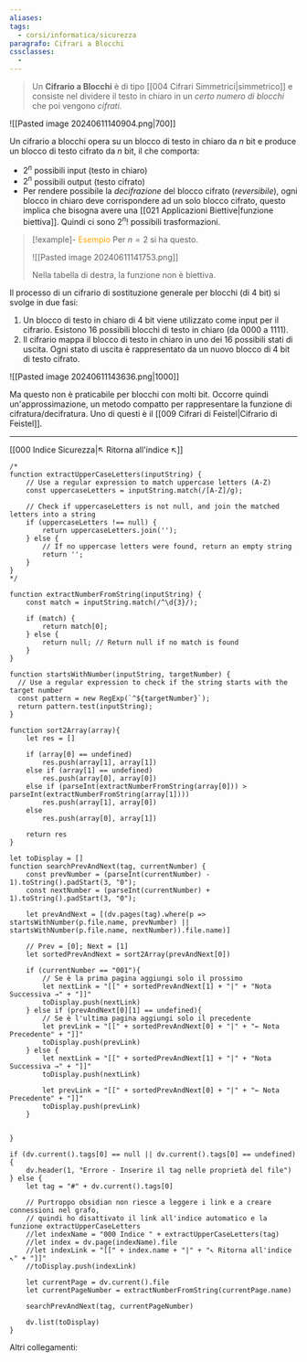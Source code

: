 ```yaml
---
aliases: 
tags:
  - corsi/informatica/sicurezza
paragrafo: Cifrari a Blocchi
cssclasses:
  - 
---
```

>Un **Cifrario a Blocchi** è di tipo [[004 Cifrari Simmetrici|simmetrico]] e consiste nel dividere il testo in chiaro in un *certo numero di blocchi* che poi vengono *cifrati*.

![[Pasted image 20240611140904.png|700]]

Un cifrario a blocchi opera su un blocco di testo in chiaro da $n$ bit e produce un blocco di testo cifrato da $n$ bit, il che comporta:
- $2^n$ possibili input (testo in chiaro)
- $2^n$ possibili output (testo cifrato)
- Per rendere possibile la *decifrazione* del blocco cifrato (*reversibile*), ogni blocco in chiaro deve corrispondere ad un solo blocco cifrato, questo implica che bisogna avere una [[021 Applicazioni Biettive|funzione biettiva]]. Quindi ci sono $2^n!$ possibili trasformazioni.

> [!example]- <font color="orange">Esempio</font>
>Per $n=2$ si ha questo.
>
>![[Pasted image 20240611141753.png]]
>
>Nella tabella di destra, la funzione non è biettiva.


Il processo di un cifrario di sostituzione generale per blocchi (di 4 bit) si svolge in due fasi:
1. Un blocco di testo in chiaro di 4 bit viene utilizzato come input per il cifrario. Esistono 16 possibili blocchi di testo in chiaro (da 0000 a 1111).
2. Il cifrario mappa il blocco di testo in chiaro in uno dei 16 possibili stati di uscita. Ogni stato di uscita è rappresentato da un nuovo blocco di 4 bit di testo cifrato.

![[Pasted image 20240611143636.png|1000]]

Ma questo non è praticabile per blocchi con molti bit. Occorre quindi un'approssimazione, un metodo compatto per rappresentare la funzione di cifratura/decifratura. Uno di questi è il [[009 Cifrari di Feistel|Cifrario di Feistel]].

___
[[000 Indice Sicurezza|↖ Ritorna all'indice ↖]]

```dataviewjs
/*
function extractUpperCaseLetters(inputString) {
	// Use a regular expression to match uppercase letters (A-Z)
	const uppercaseLetters = inputString.match(/[A-Z]/g);
	
	// Check if uppercaseLetters is not null, and join the matched letters into a string
	if (uppercaseLetters !== null) {
		return uppercaseLetters.join('');
	} else {
	    // If no uppercase letters were found, return an empty string
	    return '';
	}
}
*/

function extractNumberFromString(inputString) {
	const match = inputString.match(/^\d{3}/);
	
	if (match) {
		return match[0];
	} else {
		return null; // Return null if no match is found
	}
}

function startsWithNumber(inputString, targetNumber) {
  // Use a regular expression to check if the string starts with the target number
  const pattern = new RegExp(`^${targetNumber}`);
  return pattern.test(inputString);
}

function sort2Array(array){
	let res = []
	
	if (array[0] == undefined)
		res.push(array[1], array[1])
	else if (array[1] == undefined)
		res.push(array[0], array[0])
	else if (parseInt(extractNumberFromString(array[0])) > parseInt(extractNumberFromString(array[1])))
		res.push(array[1], array[0])
	else
		res.push(array[0], array[1])
	
	return res
}

let toDisplay = []
function searchPrevAndNext(tag, currentNumber) {
	const prevNumber = (parseInt(currentNumber) - 1).toString().padStart(3, "0");
	const nextNumber = (parseInt(currentNumber) + 1).toString().padStart(3, "0");
	
	let prevAndNext = [(dv.pages(tag).where(p => startsWithNumber(p.file.name, prevNumber) || startsWithNumber(p.file.name, nextNumber)).file.name)]
	
	// Prev = [0]; Next = [1]
	let sortedPrevAndNext = sort2Array(prevAndNext[0])
	
	if (currentNumber == "001"){ 
		// Se è la prima pagina aggiungi solo il prossimo
		let nextLink = "[[" + sortedPrevAndNext[1] + "|" + "Nota Successiva →" + "]]"
		toDisplay.push(nextLink)
	} else if (prevAndNext[0][1] == undefined){
		// Se è l'ultima pagina aggiungi solo il precedente
		let prevLink = "[[" + sortedPrevAndNext[0] + "|" + "← Nota Precedente" + "]]"
		toDisplay.push(prevLink)
	} else {
		let nextLink = "[[" + sortedPrevAndNext[1] + "|" + "Nota Successiva →" + "]]"
		toDisplay.push(nextLink)
		
		let prevLink = "[[" + sortedPrevAndNext[0] + "|" + "← Nota Precedente" + "]]"
		toDisplay.push(prevLink)
	}
	
	
}

if (dv.current().tags[0] == null || dv.current().tags[0] == undefined){
	dv.header(1, "Errore - Inserire il tag nelle proprietà del file")
} else {
	let tag = "#" + dv.current().tags[0]

	// Purtroppo obsidian non riesce a leggere i link e a creare connessioni nel grafo,
	// quindi ho disattivato il link all'indice automatico e la funzione extractUpperCaseLetters
	//let indexName = "000 Indice " + extractUpperCaseLetters(tag)
	//let index = dv.page(indexName).file
	//let indexLink = "[[" + index.name + "|" + "↖ Ritorna all'indice ↖" + "]]"
	//toDisplay.push(indexLink)
	
	let currentPage = dv.current().file
	let currentPageNumber = extractNumberFromString(currentPage.name)
	
	searchPrevAndNext(tag, currentPageNumber)
	
	dv.list(toDisplay)
}
```

Altri collegamenti: 